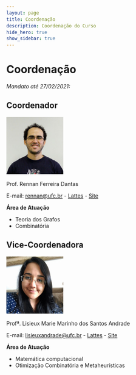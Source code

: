 ```yaml
---
layout: page
title: Coordenação
description: Coordenação do Curso
hide_hero: true
show_sidebar: true
---
```


# Coordenação

*Mandato até 27/02/2021:*



## Coordenador

![img](/img/1.jpeg)

 Prof. Rennan Ferreira Dantas

 E-mail: [rennan@ufc.br](mailto:rennan@ufc.br) - [Lattes](http://lattes.cnpq.br/0192579272041443) - [Site]()

 **Área de Atuação**
 - Teoria dos Grafos
 - Combinatória

## Vice-Coordenadora

![img](/img/5.jpeg)

Profª. Lisieux Marie Marinho dos Santos Andrade

E-mail: [lisieuxandrade@ufc.br](mailto:lisieuxandrade@ufc.br) -  [Lattes](http://buscatextual.cnpq.br/buscatextual/visualizacv.do?id=K4449134Y6) - [Site]()

 **Área de Atuação**
- Matemática computacional
- Otimização Combinatória e Metaheurísticas
